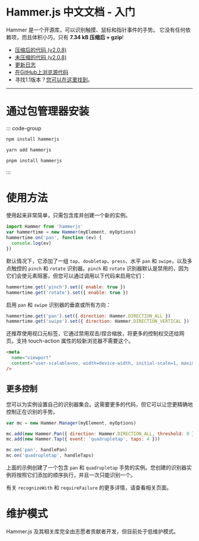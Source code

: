 # Hammer.js 中文文档 - 入门

Hammer 是一个开源库，可以识别触摸、鼠标和指针事件的手势。
它没有任何依赖项，而且体积小巧，只有 **7.34 kB 压缩后 + gzip**!

- [压缩后的代码 (v2.0.8)](https://hammerjs.github.io/dist/hammer.min.js)
- [未压缩的代码 (v2.0.8)](https://hammerjs.github.io/dist/hammer.js)
- [更新日志](/hammerjs/changelog)
- [在GitHub上浏览源代码](https://github.com/hammerjs/hammer.js/tree/master/)
- 寻找1.1版本？[您可以在这里找到](https://github.com/hammerjs/hammer.js/tree/1.1.x)。

---

# 通过包管理器安装

::: code-group

```bash [npm]
npm install hammerjs
```

```bash [yarn]
yarn add hammerjs
```

```bash [pnpm]
pnpm install hammerjs
```

:::

# 使用方法

使用起来非常简单，只需包含库并创建一个新的实例。

```javascript
import Hammer from 'hammerjs'
var hammertime = new Hammer(myElement, myOptions)
hammertime.on('pan', function (ev) {
  console.log(ev)
})
```

默认情况下，它添加了一组 `tap`、`doubletap`、`press`、水平 `pan` 和 `swipe`，以及多点触控的 `pinch` 和 `rotate` 识别器。`pinch` 和 `rotate` 识别器默认是禁用的，因为它们会使元素阻塞，但您可以通过调用以下代码来启用它们：

```javascript
hammertime.get('pinch').set({ enable: true })
hammertime.get('rotate').set({ enable: true })
```

启用 `pan` 和 `swipe` 识别器的垂直或所有方向：

```javascript
hammertime.get('pan').set({ direction: Hammer.DIRECTION_ALL })
hammertime.get('swipe').set({ direction: Hammer.DIRECTION_VERTICAL })
```

还推荐使用视口元标签，它通过禁用双击/捏合缩放，将更多的控制权交还给网页。支持 touch-action 属性的较新浏览器不需要这个。

```html
<meta
  name="viewport"
  content="user-scalable=no, width=device-width, initial-scale=1, maximum-scale=1"
/>
```

## 更多控制

您可以为实例设置自己的识别器集合。这需要更多的代码，但它可以让您更精确地控制正在识别的手势。

```javascript
var mc = new Hammer.Manager(myElement, myOptions)

mc.add(new Hammer.Pan({ direction: Hammer.DIRECTION_ALL, threshold: 0 }))
mc.add(new Hammer.Tap({ event: 'quadrupletap', taps: 4 }))

mc.on('pan', handlePan)
mc.on('quadrupletap', handleTaps)
```

上面的示例创建了一个包含 `pan` 和 `quadrupletap` 手势的实例。您创建的识别器实例将按照它们添加的顺序执行，并且一次只能识别一个。

有关 `recognizeWith` 和 `requireFailure` 的更多详情，请查看相关页面。

# 维护模式

Hammer.js 及其相关库完全由志愿者贡献者开发，但目前处于低维护模式。
